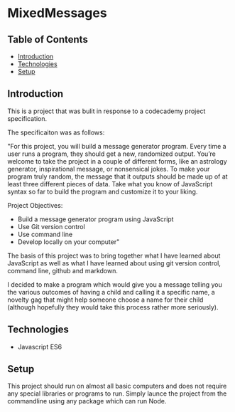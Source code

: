 # MixedMessages

## Table of Contents

* [Introduction](#introduction)
* [Technologies](#technologies)
* [Setup](#setup)

## Introduction

This is a project that was bulit in response to a codecademy project specification.

The specificaiton was as follows:

"For this project, you will build a message generator program. Every time a user runs a program, they should get a new, randomized output. You’re welcome to take the project in a couple of different forms, like an astrology generator, inspirational message, or nonsensical jokes. To make your program truly random, the message that it outputs should be made up of at least three different pieces of data. Take what you know of JavaScript syntax so far to build the program and customize it to your liking.

Project Objectives:

* Build a message generator program using JavaScript
* Use Git version control
* Use command line
* Develop locally on your computer"

The basis of this project was to bring together what I have learned about JavaScript as well as what I have learned about using git version control, command line, github and markdown.

I decided to make a program which would give you a message telling you the various outcomes of having a child and calling it a specific name, a novelty gag that might help someone choose a name for their child (although hopefully they would take this process rather more seriously).

## Technologies

- Javascript ES6

## Setup

This project should run on almost all basic computers and does not require any special libraries or programs to run. Simply launce the project from the commandline using any package which can run Node.
